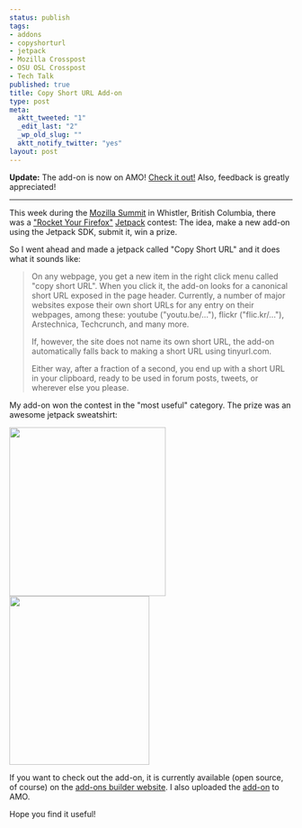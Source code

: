 ```yaml
--- 
status: publish
tags: 
- addons
- copyshorturl
- jetpack
- Mozilla Crosspost
- OSU OSL Crosspost
- Tech Talk
published: true
title: Copy Short URL Add-on
type: post
meta: 
  aktt_tweeted: "1"
  _edit_last: "2"
  _wp_old_slug: ""
  aktt_notify_twitter: "yes"
layout: post
---
```

<strong>Update:</strong> The add-on is now on AMO! <a href="https://addons.mozilla.org/en-US/firefox/addon/197224/">Check it out!</a> Also, feedback is greatly appreciated!
<hr />

This week during the <a href="https://wiki.mozilla.org/Summit2010">Mozilla Summit</a> in Whistler, British Columbia, there was a <a href="https://wiki.mozilla.org/Summit2010/Rocket_Your_Firefox">"Rocket Your Firefox"</a> <a href="http://jetpack.mozillalabs.com/">Jetpack</a> contest: The idea, make a new add-on using the Jetpack SDK, submit it, win a prize.

So I went ahead and made a jetpack called "Copy Short URL" and it does what it sounds like:

<blockquote>On any webpage, you get a new item in the right click menu called "copy short URL". When you click it, the add-on looks for a canonical short URL exposed in the page header. Currently, a number of major websites expose their own short URLs for any entry on their webpages, among these: youtube ("youtu.be/..."), flickr ("flic.kr/..."), Arstechnica, Techcrunch, and many more.

If, however, the site does not name its own short URL, the add-on automatically falls back to making a short URL using tinyurl.com.

Either way, after a fraction of a second, you end up with a short URL in your clipboard, ready to be used in forum posts, tweets, or wherever else you please.</blockquote>

My add-on won the contest in the "most useful" category. The prize was an awesome jetpack sweatshirt:

<img src="http://fredericiana.com/wp-content/uploads/2010/07/jetpack-sweatshirt-front-278x300.jpg" alt="" title="Jetpack Sweatshirt" width="278" height="300" class="alignleft size-medium wp-image-2876" />

<img src="http://fredericiana.com/wp-content/uploads/2010/07/jetpack-sweatshirt-back-249x300.jpg" alt="" title="Jetpack Sweatshirt" width="249" height="300" class="alignnone size-medium wp-image-2875" />

If you want to check out the add-on, it is currently available (open source, of course) on the <a href="https://builder.mozillalabs.com/addons/by/112675/">add-ons builder website</a>. I also uploaded the <a href="https://addons.mozilla.org/en-US/firefox/addon/197224/">add-on</a> to AMO.

Hope you find it useful!
